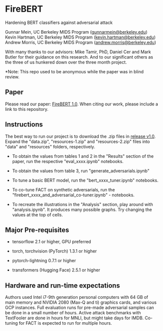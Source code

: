 # FireBERT
Hardening BERT classifiers against adversarial attack

Gunnar Mein, UC Berkeley MIDS Program (gunnarmein@berkeley.edu)
Kevin Hartman, UC Berkeley MIDS Program (kevin.hartman@berkeley.edu)
Andrew Morris, UC Berkeley MIDS Program (andrew.morris@berkeley.edu)

With many thanks to our advisors: Mike Tamir, PhD, Daniel Cer and Mark Butler for their guidance on this research. And to our significant others as the three of us hunkered down over the three month project.

*Note: This repo used to be anonymous while the paper was in blind review. 

## Paper

Please read our paper: 
[FireBERT 1.0](https://github.com/FireBERT-author/FireBERT/blob/master/FireBERT.pdf). When citing our work, please include a link to this repository.

## Instructions

The best way to run our project is to download the .zip files in [release v1.0](https://github.com/FireBERT-author/FireBERT/releases/tag/v1.0). Expand the "data.zip", "resources-1.zip" and "resources-2.zip" files into "data" and "resources" folders, respectively. 

- To obtain the values from tables 1 and 2 in the "Results" section of the paper, run the respective "eval_xxxx.ipynb" notebooks.

- To obtain the values from table 3, run "generate_adversarials.ipynb"

- To tune a basic BERT model, run the "bert_xxxx_tuner.ipynb" notebooks.

- To co-tune FACT on synthetic adversarials, run the "firebert_xxxx_and_adversarial_co-tuner.ipynb" - notebooks.

- To recreate the illustrations in the "Analysis" section, play around with "analysis.ipynb". It produces many possible graphs. Try changing the values at the top of cells.

## Major Pre-requisites

- tensorflow 2.1 or higher, GPU preferred

- torch, torchvision (PyTorch) 1.3.1 or higher

- pytorch-lightning 0.7.1 or higher

- transformers (Hugging Face) 2.5.1 or higher

## Hardware and run-time expectations

Authors used Intel i7-9th generation personal computers with 64 GB of main memory and NVIDIA 2080 (Max-Q and ti) graphics cards, and various GCP instances. Full evaluation runs for pre-made adversarial samples can be done in a small number of hours. Active attack benchmarks with TextFooler are done in hours for MNLI, but might take days for IMDB. Co-tuning for FACT is expected to run for multiple hours. 
